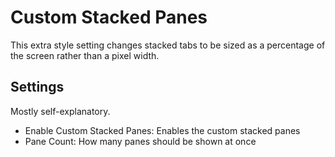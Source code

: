# Custom Stacked Panes

This extra style setting changes stacked tabs to be sized as a percentage of the screen rather than a pixel width.

## Settings

Mostly self-explanatory.

- Enable Custom Stacked Panes: Enables the custom stacked panes
- Pane Count: How many panes should be shown at once